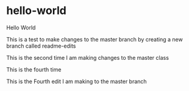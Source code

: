 # hello-world

Hello World

This is a test to make changes to the master branch by creating a new branch called readme-edits

This is the second time I am making changes to the master class

This is the fourth time 


This is the Fourth edit I am making to the master branch
